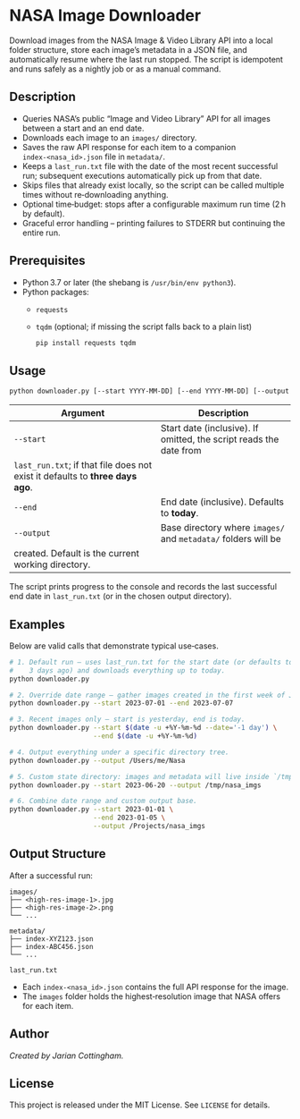 # NASA Image Downloader

Download images from the NASA Image & Video Library API into a local folder structure,
store each image’s metadata in a JSON file, and automatically resume where the
last run stopped.  The script is idempotent and runs safely as a nightly job or
as a manual command.

## Description

- Queries NASA’s public “Image and Video Library” API for all images between a
  start and an end date.
- Downloads each image to an `images/` directory.
- Saves the raw API response for each item to a companion
  `index‑<nasa_id>.json` file in `metadata/`.
- Keeps a `last_run.txt` file with the date of the most recent successful run;
  subsequent executions automatically pick up from that date.
- Skips files that already exist locally, so the script can be called multiple
  times without re‑downloading anything.
- Optional time‑budget: stops after a configurable maximum run time (2 h by
  default).
- Graceful error handling – printing failures to STDERR but continuing the
  entire run.

## Prerequisites

- Python 3.7 or later (the shebang is `/usr/bin/env python3`).
- Python packages:
  - `requests`
  - `tqdm` (optional; if missing the script falls back to a plain list)

    ```bash
    pip install requests tqdm
    ```

## Usage

```bash
python downloader.py [--start YYYY-MM-DD] [--end YYYY-MM-DD] [--output BASE_DIR]
```

| Argument | Description |
|----------|-------------|
| `--start` | Start date (inclusive). If omitted, the script reads the date from
  `last_run.txt`; if that file does not exist it defaults to **three days ago**. |
| `--end`   | End date (inclusive). Defaults to **today**. |
| `--output` | Base directory where `images/` and `metadata/` folders will be
  created. Default is the current working directory. |

The script prints progress to the console and records the last successful
end date in `last_run.txt` (or in the chosen output directory).

## Examples

Below are valid calls that demonstrate typical use‑cases.

```bash
# 1. Default run – uses last_run.txt for the start date (or defaults to
#    3 days ago) and downloads everything up to today.
python downloader.py

# 2. Override date range – gather images created in the first week of July 2023.
python downloader.py --start 2023-07-01 --end 2023-07-07

# 3. Recent images only – start is yesterday, end is today.
python downloader.py --start $(date -u +%Y-%m-%d --date='-1 day') \
                     --end $(date -u +%Y-%m-%d)

# 4. Output everything under a specific directory tree.
python downloader.py --output /Users/me/Nasa

# 5. Custom state directory: images and metadata will live inside `/tmp/nasa_imgs/`.
python downloader.py --start 2023-06-20 --output /tmp/nasa_imgs

# 6. Combine date range and custom output base.
python downloader.py --start 2023-01-01 \
                     --end 2023-01-05 \
                     --output /Projects/nasa_imgs
```

## Output Structure

After a successful run:

```
images/
├── <high‑res‑image‑1>.jpg
├── <high‑res‑image‑2>.png
└── ...

metadata/
├── index-XYZ123.json
├── index-ABC456.json
└── ...

last_run.txt
```

- Each `index‑<nasa_id>.json` contains the full API response for the image.
- The `images` folder holds the highest‑resolution image that NASA offers
  for each item.

## Author

*Created by Jarian Cottingham.*

## License

This project is released under the MIT License. See `LICENSE` for details.
```
